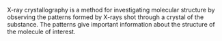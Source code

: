 X-ray crystallography is a method for investigating molecular structure by observing the patterns formed by X-rays shot through a crystal of the substance. The patterns give important information about the structure of the molecule of interest.